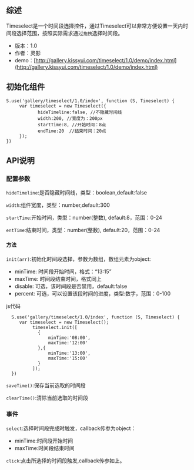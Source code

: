 ## 综述

Timeselect是一个时间段选择控件，通过Timeselect可以非常方便设置一天内时间段选择范围，按照实际需求通过`拖拽`选择时间段。

* 版本：1.0
* 作者：灵影
* demo：[http://gallery.kissyui.com/timeselect/1.0/demo/index.html](http://gallery.kissyui.com/timeselect/1.0/demo/index.html)

## 初始化组件
		
    S.use('gallery/timeselect/1.0/index', function (S, Timeselect) {
         var timeselect = new Timeselect({
         		hideTimeline:false, //不隐藏时间线
         		width:200, //宽度为：200px
         		startTime:8, //开始时间：8点
         		endTime:20  //结束时间：20点
         });
    })
	
	

## API说明

### 配置参数
`hideTimeline`:是否隐藏时间线，类型：boolean,default:false

`width`:组件宽度，类型：number,default:300

`startTime`:开始时间，类型：number(整数), default:8，范围：0-24

`entTime`:结束时间，类型：number(整数), default:20，范围：0-24
#### 方法
`init(arr)`:初始化时间段选择，参数为数组，数组元素为object:

* minTime: 时间段开始时间，格式：“13:15”
* maxTime: 时间段结束时间，格式同上
* disable: 可选，该时间段是否禁用，default:false
* percent: 可选，可以设置该段时间的进度，类型:数字，范围：0-100

js代码
		
      S.use('gallery/timeselect/1.0/index', function (S, Timeselect) {
         var timeselect = new Timeselect();
         	  timeselect.init([
         	  	{
         	  		minTime:'08:00',
         	  		maxTime:'12:00'
         	  	},{
         	  		minTime:'13:00',
         	  		maxTime:'15:00'
         	  	}
         	  ]);
      })
    
    
`saveTime()`:保存当前选取的时间段

`clearTime()`:清除当前选取的时间段

### 事件
`select`:选择时间段完成时触发，callback传参为object：

* minTime:时间段开始时间
* maxTime:时间段结束时间

`click`:点击所选择的时间段触发,callback传参如上。

